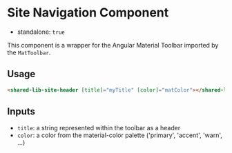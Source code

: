 # Site Navigation Component

- standalone: `true`

This component is a wrapper for the Angular Material Toolbar imported by the `MatToolbar`.

## Usage

```html
<shared-lib-site-header [title]="myTitle" [color]="matColor"></shared-lib-site-header>
```

## Inputs

- `title`: a string represented within the toolbar as a header
- `color`: a color from the material-color palette ('primary', 'accent', 'warn', ...) 


